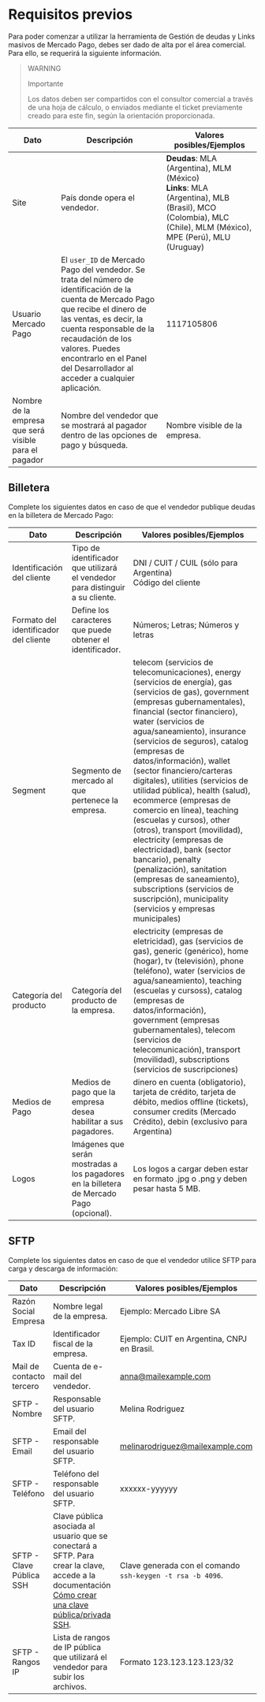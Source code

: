 # Requisitos previos

Para poder comenzar a utilizar la herramienta de Gestión de deudas y Links masivos de Mercado Pago, debes ser dado de alta por el área comercial. Para ello, se requerirá la siguiente información.

> WARNING
>
> Importante
>
> Los datos deben ser compartidos con el consultor comercial a través de una hoja de cálculo, o enviados mediante el ticket previamente creado para este fin, según la orientación proporcionada.

| Dato                             | Descripción                                                                                                                                                      | Valores posibles/Ejemplos                                                                                           |
|----------------------------------|------------------------------------------------------------------------------------------------------------------------------------------------------------------|---------------------------------------------------------------------------------------------------------------------|
| Site                         | País donde opera el vendedor.                                                                                                                                    | **Deudas**: MLA (Argentina), MLM (México) <br> **Links**: MLA (Argentina), MLB (Brasil), MCO (Colombia), MLC (Chile), MLM (México), MPE (Perú), MLU (Uruguay)        |
| Usuario Mercado Pago         | El `user_ID` de Mercado Pago del vendedor. Se trata del número de identificación de la cuenta de Mercado Pago que recibe el dinero de las ventas, es decir, la cuenta responsable de la recaudación de los valores. Puedes encontrarlo en el Panel del Desarrollador al acceder a cualquier aplicación. | 1117105806                                                                                                                                                            |
| Nombre de la empresa que será visible para el pagador | Nombre del vendedor que se mostrará al pagador dentro de las opciones de pago y búsqueda.                                                        | Nombre visible de la empresa.                                                                                      |

## Billetera 

Complete los siguientes datos en caso de que el vendedor publique deudas en la billetera de Mercado Pago:

| Dato                        | Descripción                                                                                                         | Valores posibles/Ejemplos                                                                                                    |
|-----------------------------|---------------------------------------------------------------------------------------------------------------------|------------------------------------------------------------------------------------------------------------------------------|
| Identificación del cliente  | Tipo de identificador que utilizará el vendedor para distinguir a su cliente.                                      | DNI / CUIT / CUIL (sólo para Argentina) <br> Código del cliente                                                                         |
| Formato del identificador del cliente | Define los caracteres que puede obtener el identificador.                                                          | Números; Letras; Números y letras                                                                                            |
| Segment                     | Segmento de mercado al que pertenece la empresa.                                                                   | telecom (servicios de telecomunicaciones), energy (servicios de energía), gas (servicios de gas), government (empresas gubernamentales), financial (sector financiero), water (servicios de agua/saneamiento), insurance (servicios de seguros), catalog (empresas de datos/información), wallet (sector financiero/carteras digitales), utilities (servicios de utilidad pública), health (salud), ecommerce (empresas de comercio en línea), teaching (escuelas y cursos), other (otros), transport (movilidad), electricity (empresas de electricidad), bank (sector bancario), penalty (penalización), sanitation (empresas de saneamiento), subscriptions (servicios de suscripción), municipality (servicios y empresas municipales) |
| Categoría del producto      | Categoría del producto de la empresa.                                                                              | electricity (empresas de eletricidad), gas (servicios de gas), generic (genérico), home (hogar), tv (televisión), phone (teléfono), water (servicios de agua/saneamiento), teaching (escuelas y cursoss), catalog (empresas de datos/información), government (empresas gubernamentales), telecom (servicios de telecomunicación), transport (movilidad), subscriptions (servicios de suscripciones)                     |
| Medios de Pago      | Medios de pago que la empresa desea habilitar a sus pagadores.                                                                              | dinero en cuenta (obligatorio), tarjeta de crédito, tarjeta de débito, medios offline (tickets), consumer credits (Mercado Crédito), debin (exclusivo para Argentina)                     |
| Logos                       | Imágenes que serán mostradas a los pagadores en la billetera de Mercado Pago (opcional).                        | Los logos a cargar deben estar en formato .jpg o .png y deben pesar hasta 5 MB.  |

## SFTP

Complete los siguientes datos en caso de que el vendedor utilice SFTP para carga y descarga de información:

| Dato                        | Descripción                                                                                   | Valores posibles/Ejemplos                                                                                                    |
|-----------------------------|-----------------------------------------------------------------------------------------------|------------------------------------------------------------------------------------------------------------------------------|
| Razón Social Empresa        | Nombre legal de la empresa.                                                                                         |  Ejemplo: Mercado Libre SA                                                                                                                       |
| Tax ID                      | Identificador fiscal de la empresa.                                                                                         | Ejemplo: CUIT en Argentina, CNPJ en Brasil.                                                                                                                        |
| Mail de contacto tercero    | Cuenta de e-mail del vendedor.                                                               | anna@mailexample.com                                                                                                                        |
| SFTP - Nombre               | Responsable del usuario SFTP.                                                                | Melina Rodriguez                                                                                                                         |
| SFTP - Email                | Email del responsable del usuario SFTP.                                                       | melinarodriguez@mailexample.com                                                                                                                         |
| SFTP - Teléfono             | Teléfono del responsable del usuario SFTP.                                                    |  xxxxxx-yyyyyy                                                                                                                          |
| SFTP - Clave Pública SSH    | Clave pública asociada al usuario que se conectará a SFTP. Para crear la clave, accede a la documentación [Cómo crear una clave pública/privada SSH](/developers/es/docs/links-and-debts/public-and-private-key). | Clave generada con el comando `ssh-keygen -t rsa -b 4096`.                                                                |
| SFTP - Rangos IP             | Lista de rangos de IP pública que utilizará el vendedor para subir los archivos.                        | Formato 123.123.123.123/32                                                                                                  |
